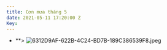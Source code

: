 ```yaml
---
title: Cơn mưa tháng 5
date: 2021-05-11 17:20:00 Z
Key: 
---
```


* **> ![6312D9AF-622B-4C24-BD7B-189C386539F8.jpeg](/uploads/6312D9AF-622B-4C24-BD7B-189C386539F8.jpe**g)